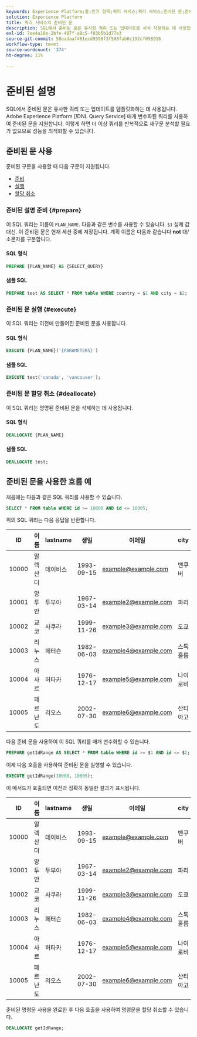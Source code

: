 ```yaml
---
keywords: Experience Platform;홈;인기 항목;쿼리 서비스;쿼리 서비스;준비된 문;준비된;sql;
solution: Experience Platform
title: 쿼리 서비스의 준비된 문
description: SQL에서 준비된 문은 유사한 쿼리 또는 업데이트를 서식 지정하는 데 사용됩니다. Adobe Experience Platform 쿼리 서비스는 매개 변수가 있는 쿼리를 사용하여 준비된 문을 지원합니다.
exl-id: 7ee4a10e-2bfe-487f-a8c5-f03b5b1d77e3
source-git-commit: 58eadaaf461ecd9598f3f508fab0c192cf058916
workflow-type: tm+mt
source-wordcount: '374'
ht-degree: 11%

---
```


# 준비된 설명

SQL에서 준비된 문은 유사한 쿼리 또는 업데이트를 템플릿화하는 데 사용됩니다. Adobe Experience Platform [!DNL Query Service] 매개 변수화된 쿼리를 사용하여 준비된 문을 지원합니다. 이렇게 하면 더 이상 쿼리를 반복적으로 재구문 분석할 필요가 없으므로 성능을 최적화할 수 있습니다.

## 준비된 문 사용

준비된 구문을 사용할 때 다음 구문이 지원됩니다.

- [준비](#prepare)
- [실행](#execute)
- [할당 취소](#deallocate)

### 준비된 설명 준비 {#prepare}

이 SQL 쿼리는 이름이 `PLAN_NAME`. 다음과 같은 변수를 사용할 수 있습니다. `$1` 실제 값 대신. 이 준비된 문은 현재 세션 중에 저장됩니다. 계획 이름은 다음과 같습니다 **not** 대/소문자를 구분합니다.

#### SQL 형식

```sql
PREPARE {PLAN_NAME} AS {SELECT_QUERY}
```

#### 샘플 SQL

```sql
PREPARE test AS SELECT * FROM table WHERE country = $1 AND city = $2;
```

### 준비된 문 실행 {#execute}

이 SQL 쿼리는 이전에 만들어진 준비된 문을 사용합니다.

#### SQL 형식

```sql
EXECUTE {PLAN_NAME}('{PARAMETERS}')
```

#### 샘플 SQL

```sql
EXECUTE test('canada', 'vancouver');
```

### 준비된 문 할당 취소 {#deallocate}

이 SQL 쿼리는 명명된 준비된 문을 삭제하는 데 사용됩니다.

#### SQL 형식

```sql
DEALLOCATE {PLAN_NAME}
```

#### 샘플 SQL

```sql
DEALLOCATE test;
```

## 준비된 문을 사용한 흐름 예

처음에는 다음과 같은 SQL 쿼리를 사용할 수 있습니다.

```sql
SELECT * FROM table WHERE id >= 10000 AND id <= 10005;
```

위의 SQL 쿼리는 다음 응답을 반환합니다.

| ID | 이름 | lastname | 생일 | 이메일 | city | 국가 |
|--- | --------- | -------- | --------- | ----- | ------- | ---- |
| 10000 | 알렉산더 | 데이비스 | 1993-09-15 | example@example.com | 밴쿠버 | 캐나다 |
| 10001 | 앙투안 | 두부아 | 1967-03-14 | example2@example.com | 파리 | 프랑스 |
| 10002 | 교코 | 사쿠라 | 1999-11-26 | example3@example.com | 도쿄 | 일본 |
| 10003 | 리누스 | 페터슨 | 1982-06-03 | example4@example.com | 스톡홀름 | 스웨덴 |
| 10004 | 아사르 | 허타카 | 1976-12-17 | example5@example.com | 나이로비 | 케냐 |
| 10005 | 페르난도 | 리오스 | 2002-07-30 | example6@example.com | 산티아고 | 칠레 |

다음 준비 문을 사용하여 이 SQL 쿼리를 매개 변수화할 수 있습니다.

```sql
PREPARE getIdRange AS SELECT * FROM table WHERE id >= $1 AND id <= $2; 
```

이제 다음 호출을 사용하여 준비된 문을 실행할 수 있습니다.

```sql
EXECUTE getIdRange(10000, 10005);
```

이 메서드가 호출되면 이전과 정확히 동일한 결과가 표시됩니다.

| ID | 이름 | lastname | 생일 | 이메일 | city | 국가 |
|--- | --------- | -------- | --------- | ----- | ------- | ---- |
| 10000 | 알렉산더 | 데이비스 | 1993-09-15 | example@example.com | 밴쿠버 | 캐나다 |
| 10001 | 앙투안 | 두부아 | 1967-03-14 | example2@example.com | 파리 | 프랑스 |
| 10002 | 교코 | 사쿠라 | 1999-11-26 | example3@example.com | 도쿄 | 일본 |
| 10003 | 리누스 | 페터슨 | 1982-06-03 | example4@example.com | 스톡홀름 | 스웨덴 |
| 10004 | 아사르 | 허타카 | 1976-12-17 | example5@example.com | 나이로비 | 케냐 |
| 10005 | 페르난도 | 리오스 | 2002-07-30 | example6@example.com | 산티아고 | 칠레 |

준비된 명령문 사용을 완료한 후 다음 호출을 사용하여 명령문을 할당 취소할 수 있습니다.

```sql
DEALLOCATE getIdRange;
```
